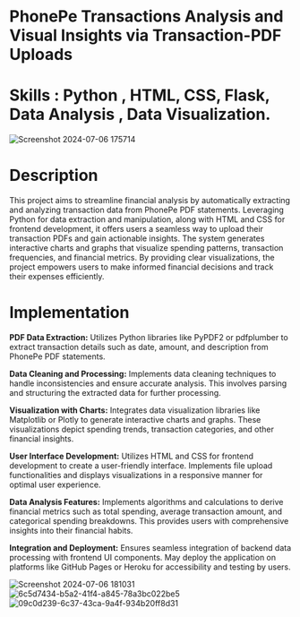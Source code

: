 # PhonePe Transactions Analysis and Visual Insights via Transaction-PDF Uploads
# Skills : Python , HTML, CSS, Flask, Data Analysis , Data Visualization.



![Screenshot 2024-07-06 175714](https://github.com/SuprasannaVG/PhonePe-Transactions-Analysis-and-Visual-Insights-via-Transaction-PDF-Uploads/assets/125822020/66273cfe-5226-4cf8-87e9-3439ef83b1a8)
# Description
This project aims to streamline financial analysis by automatically extracting and analyzing transaction data from PhonePe PDF statements. Leveraging Python for data extraction and manipulation, along with HTML and CSS for frontend development, it offers users a seamless way to upload their transaction PDFs and gain actionable insights. The system generates interactive charts and graphs that visualize spending patterns, transaction frequencies, and financial metrics. By providing clear visualizations, the project empowers users to make informed financial decisions and track their expenses efficiently.


# Implementation 

**PDF Data Extraction:** Utilizes Python libraries like PyPDF2 or pdfplumber to extract transaction details such as date, amount, and description from PhonePe PDF statements.

**Data Cleaning and Processing:** Implements data cleaning techniques to handle inconsistencies and ensure accurate analysis. This involves parsing and structuring the extracted data for further processing.

**Visualization with Charts:** Integrates data visualization libraries like Matplotlib or Plotly to generate interactive charts and graphs. These visualizations depict spending trends, transaction categories, and other financial insights.

**User Interface Development:** Utilizes HTML and CSS for frontend development to create a user-friendly interface. Implements file upload functionalities and displays visualizations in a responsive manner for optimal user experience.

**Data Analysis Features:** Implements algorithms and calculations to derive financial metrics such as total spending, average transaction amount, and categorical spending breakdowns. This provides users with comprehensive insights into their financial habits.

**Integration and Deployment:** Ensures seamless integration of backend data processing with frontend UI components. May deploy the application on platforms like GitHub Pages or Heroku for accessibility and testing by users.


![Screenshot 2024-07-06 181031](https://github.com/SuprasannaVG/PhonePe-Transactions-Analysis-and-Visual-Insights-via-Transaction-PDF-Uploads/assets/125822020/75b7634a-4cfa-4d4e-bb29-1f46aa0f90bc)
![6c5d7434-b5a2-41f4-a845-78a3bc022be5](https://github.com/SuprasannaVG/PhonePe-Transactions-Analysis-and-Visual-Insights-via-Transaction-PDF-Uploads/assets/125822020/a5f146c3-bd49-4ce6-8d1f-6e909e6097d6)
![09c0d239-6c37-43ca-9a4f-934b20ff8d31](https://github.com/SuprasannaVG/PhonePe-Transactions-Analysis-and-Visual-Insights-via-Transaction-PDF-Uploads/assets/125822020/c0a3a6a1-6bfb-4556-a063-abfe6e19d013)
